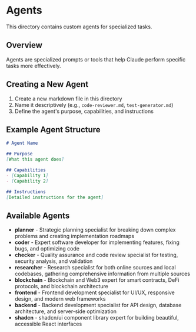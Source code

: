 # Agents

This directory contains custom agents for specialized tasks.

## Overview
Agents are specialized prompts or tools that help Claude perform specific tasks more effectively.

## Creating a New Agent
1. Create a new markdown file in this directory
2. Name it descriptively (e.g., `code-reviewer.md`, `test-generator.md`)
3. Define the agent's purpose, capabilities, and instructions

## Example Agent Structure
```markdown
# Agent Name

## Purpose
[What this agent does]

## Capabilities
- [Capability 1]
- [Capability 2]

## Instructions
[Detailed instructions for the agent]
```

## Available Agents
- **planner** - Strategic planning specialist for breaking down complex problems and creating implementation roadmaps
- **coder** - Expert software developer for implementing features, fixing bugs, and optimizing code
- **checker** - Quality assurance and code review specialist for testing, security analysis, and validation
- **researcher** - Research specialist for both online sources and local codebases, gathering comprehensive information from multiple sources
- **blockchain** - Blockchain and Web3 expert for smart contracts, DeFi protocols, and blockchain architecture
- **frontend** - Frontend development specialist for UI/UX, responsive design, and modern web frameworks
- **backend** - Backend development specialist for API design, database architecture, and server-side optimization
- **shadcn** - shadcn/ui component library expert for building beautiful, accessible React interfaces
